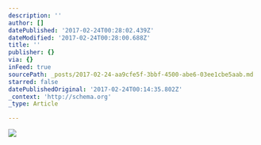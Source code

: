 ```yaml
---
description: ''
author: []
datePublished: '2017-02-24T00:28:02.439Z'
dateModified: '2017-02-24T00:28:00.688Z'
title: ''
publisher: {}
via: {}
inFeed: true
sourcePath: _posts/2017-02-24-aa9cfe5f-3bbf-4500-abe6-03ee1cbe5aab.md
starred: false
datePublishedOriginal: '2017-02-24T00:14:35.802Z'
_context: 'http://schema.org'
_type: Article

---
```

![](https://the-grid-user-content.s3-us-west-2.amazonaws.com/b88e6ae8-99c3-4f31-9425-ba3071dee8c4.png)